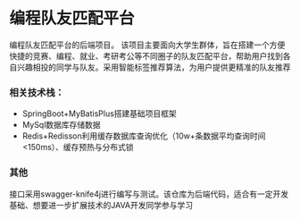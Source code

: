 # 编程队友匹配平台
编程队友匹配平台的后端项目。
该项目主要面向大学生群体，旨在搭建一个方便快捷的竞赛、编程、就业、考研考公等不同圈子的队友匹配平台，帮助用户找到各自兴趣相投的同学与队友。采用智能标签推荐算法，为用户提供更精准的队友推荐
### 相关技术栈：
- SpringBoot+MyBatisPlus搭建基础项目框架
- MySql数据库存储数据
- Redis+Redisson利用缓存数据库查询优化（10w+条数据平均查询时间<150ms）、缓存预热与分布式锁
### 其他
接口采用swagger-knife4j进行编写与测试。该仓库为后端代码，适合有一定开发基础、想要进一步扩展技术的JAVA开发同学参与学习